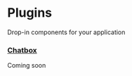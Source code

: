 # Plugins
Drop-in components for your application

### [Chatbox](https://github.com/3box/3box-chatbox)
Coming soon

